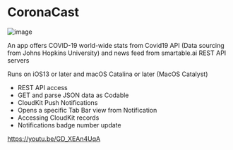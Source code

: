 # CoronaCast
![image](https://github.com/tatsuyamoriguchi/CoronaCast/assets/25876806/0fcd8028-3704-4472-85da-555185999dc8)


An app offers COVID-19 world-wide stats from Covid19 API (Data sourcing from Johns Hopkins University) and news feed from smartable.ai REST API servers

Runs on iOS13 or later and macOS Catalina or later (MacOS Catalyst)

* REST API access
* GET and parse JSON data as Codable
* CloudKit Push Notifications
* Opens a specific Tab Bar view from Notification
* Accessing CloudKit records
* Notifications badge number update

https://youtu.be/GD_XEAn4UqA


